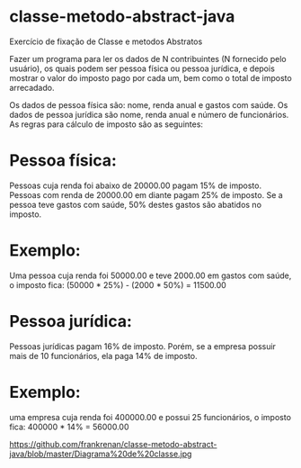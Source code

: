 # classe-metodo-abstract-java
Exercício de fixação de Classe e metodos Abstratos


Fazer um programa para ler os dados de N contribuintes (N fornecido pelo usuário), os quais
podem ser pessoa física ou pessoa jurídica, e depois mostrar o valor do imposto pago por cada um,
bem como o total de imposto arrecadado.

Os dados de pessoa física são: nome, renda anual e gastos com saúde. Os dados de pessoa jurídica
são nome, renda anual e número de funcionários. As regras para cálculo de imposto são as
seguintes:

# Pessoa física: 
Pessoas cuja renda foi abaixo de 20000.00 pagam 15% de imposto. Pessoas com
renda de 20000.00 em diante pagam 25% de imposto. Se a pessoa teve gastos com saúde, 50%
destes gastos são abatidos no imposto.

# Exemplo: 
Uma pessoa cuja renda foi 50000.00 e teve 2000.00 em gastos com saúde, o imposto
fica: (50000 * 25%) - (2000 * 50%) = 11500.00

# Pessoa jurídica: 
Pessoas jurídicas pagam 16% de imposto. Porém, se a empresa possuir mais de 10
funcionários, ela paga 14% de imposto.

# Exemplo: 
uma empresa cuja renda foi 400000.00 e possui 25 funcionários, o imposto fica:
400000 * 14% = 56000.00

https://github.com/frankrenan/classe-metodo-abstract-java/blob/master/Diagrama%20de%20classe.jpg
